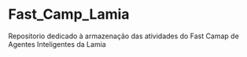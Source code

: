 ﻿# Fast_Camp_Lamia
Repositorio dedicado à armazenação das atividades do Fast Camap de Agentes Inteligentes da Lamia
